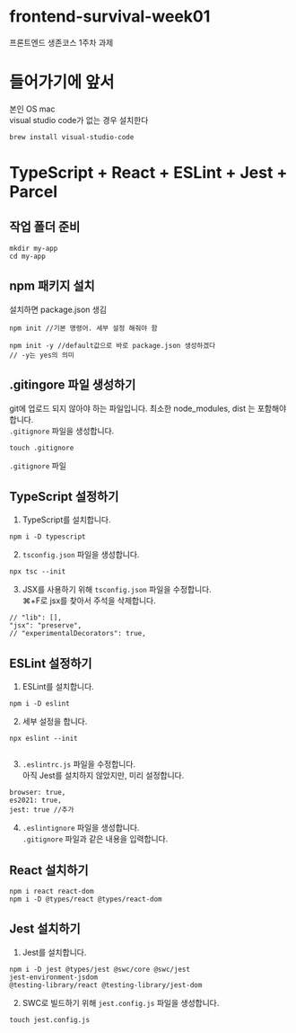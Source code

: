 # frontend-survival-week01

프론트엔드 생존코스 1주차 과제



# 들어가기에 앞서
본인 OS mac  
visual studio code가 없는 경우 설치한다
```
brew install visual-studio-code
```
# TypeScript + React + ESLint + Jest + Parcel
## 작업 폴더 준비
```
mkdir my-app
cd my-app
```

## npm 패키지 설치
설치하면 package.json 생김
```
npm init //기본 명령어. 세부 설정 해줘야 함
```
```
npm init -y //default값으로 바로 package.json 생성하겠다
// -y는 yes의 의미
```

## .gitingore 파일 생성하기
git에 업로드 되지 않아야 하는 파일입니다.
최소한 node_modules, dist 는 포함해야 합니다.  
`.gitignore` 파일을 생성합니다.
```
touch .gitignore
```
`.gitignore` 파일 


## TypeScript 설정하기
1. TypeScript를 설치합니다.
```
npm i -D typescript
```

2. `tsconfig.json` 파일을 생성합니다.
```
npx tsc --init
```

3. JSX를 사용하기 위해 `tsconfig.json` 파일을 수정합니다.  
⌘+F로 jsx를 찾아서 주석을 삭제합니다.
```
// "lib": [],
"jsx": "preserve",
// "experimentalDecorators": true,
```


## ESLint 설정하기
1. ESLint를 설치합니다.
```
npm i -D eslint
```

2. 세부 설정을 합니다.
```
npx eslint --init
```
```
```

3. `.eslintrc.js` 파일을 수정합니다.  
아직 Jest를 설치하지 않았지만, 미리 설정합니다.
```
browser: true,
es2021: true,
jest: true //추가
```

4. `.eslintignore` 파일을 생성합니다.  
`.gitignore` 파일과 같은 내용을 입력합니다.


## React 설치하기
```
npm i react react-dom
npm i -D @types/react @types/react-dom
```


## Jest 설치하기
1. Jest를 설치합니다.
```
npm i -D jest @types/jest @swc/core @swc/jest
jest-environment-jsdom
@testing-library/react @testing-library/jest-dom
```

2. SWC로 빌드하기 위해 `jest.config.js` 파일을 생성합니다.
```
touch jest.config.js
```

